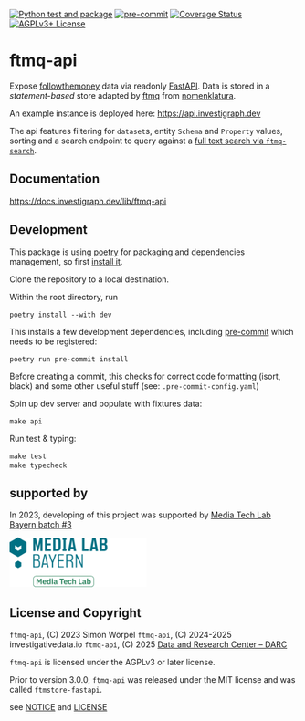 [![Python test and package](https://github.com/dataresearchcenter/ftmq-api/actions/workflows/python.yml/badge.svg)](https://github.com/dataresearchcenter/ftmq-api/actions/workflows/python.yml)
[![pre-commit](https://img.shields.io/badge/pre--commit-enabled-brightgreen?logo=pre-commit)](https://github.com/pre-commit/pre-commit)
[![Coverage Status](https://coveralls.io/repos/github/dataresearchcenter/ftmq-api/badge.svg?branch=main)](https://coveralls.io/github/dataresearchcenter/ftmq-api?branch=main)
[![AGPLv3+ License](https://img.shields.io/pypi/l/ftmq-api)](./LICENSE)

# ftmq-api

Expose [followthemoney](https://followthemoney.tech) data via readonly [FastAPI](https://fastapi.tiangolo.com/). Data is stored in a *statement-based* store adapted by [ftmq](https://github.com/investigativedata/ftmq) from [nomenklatura](https://github.com/opensanctions/nomenklatura).

An example instance is deployed here: https://api.investigraph.dev

The api features filtering for `dataset`s, entity `Schema` and `Property` values, sorting and a search endpoint to query against a [full text search via `ftmq-search`](https://github.com/investigativedata/ftmq-search).

## Documentation

https://docs.investigraph.dev/lib/ftmq-api

## Development

This package is using [poetry](https://python-poetry.org/) for packaging and dependencies management, so first [install it](https://python-poetry.org/docs/#installation).

Clone the repository to a local destination.

Within the root directory, run

    poetry install --with dev

This installs a few development dependencies, including [pre-commit](https://pre-commit.com/) which needs to be registered:

    poetry run pre-commit install

Before creating a commit, this checks for correct code formatting (isort, black) and some other useful stuff (see: `.pre-commit-config.yaml`)

Spin up dev server and populate with fixtures data:

    make api

Run test & typing:

    make test
    make typecheck

## supported by

In 2023, developing of this project was supported by [Media Tech Lab Bayern batch #3](https://github.com/media-tech-lab)

<a href="https://www.media-lab.de/en/programs/media-tech-lab">
    <img src="https://raw.githubusercontent.com/media-tech-lab/.github/main/assets/mtl-powered-by.png" width="240" title="Media Tech Lab powered by logo">
</a>

## License and Copyright

`ftmq-api`, (C) 2023 Simon Wörpel
`ftmq-api`, (C) 2024-2025 investigativedata.io
`ftmq-api`, (C) 2025 [Data and Research Center – DARC](https://dataresearchcenter.org)

`ftmq-api` is licensed under the AGPLv3 or later license.

Prior to version 3.0.0, `ftmq-api` was released under the MIT license and was called `ftmstore-fastapi`.

see [NOTICE](./NOTICE) and [LICENSE](./LICENSE)
